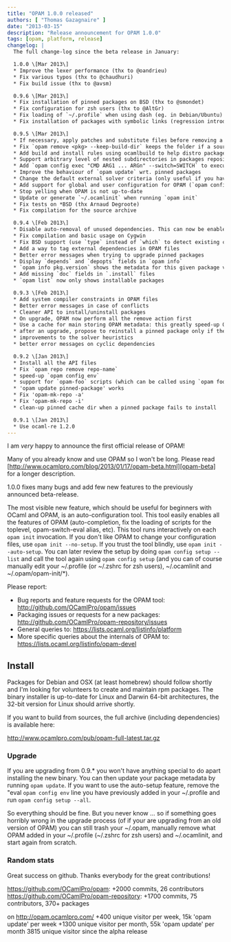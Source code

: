 ```yaml
---
title: "OPAM 1.0.0 released"
authors: [ "Thomas Gazagnaire" ]
date: "2013-03-15"
description: "Release announcement for OPAM 1.0.0"
tags: [opam, platform, release]
changelog: |
  The full change-log since the beta release in January:

  1.0.0 \[Mar 2013\]
  * Improve the lexer performance (thx to @oandrieu)
  * Fix various typos (thx to @chaudhuri)
  * Fix build issue (thx to @avsm)

  0.9.6 \[Mar 2013\]
  * Fix installation of pinned packages on BSD (thx to @smondet)
  * Fix configuration for zsh users (thx to @AltGr)
  * Fix loading of `~/.profile` when using dash (eg. in Debian/Ubuntu)
  * Fix installation of packages with symbolic links (regression introduced in 0.9.5)

  0.9.5 \[Mar 2013\]
  * If necessary, apply patches and substitute files before removing a package
  * Fix `opam remove <pkg> --keep-build-dir` keeps the folder if a source archive is extracted
  * Add build and install rules using ocamlbuild to help distro packagers
  * Support arbitrary level of nested subdirectories in packages repositories
  * Add `opam config exec "CMD ARG1 ... ARGn" --switch=SWITCH` to execute a command in a subshell
  * Improve the behaviour of `opam update` wrt. pinned packages
  * Change the default external solver criteria (only useful if you have aspcud installed on your machine)
  * Add support for global and user configuration for OPAM (`opam config setup`)
  * Stop yelling when OPAM is not up-to-date
  * Update or generate `~/.ocamlinit` when running `opam init`
  * Fix tests on *BSD (thx Arnaud Degroote)
  * Fix compilation for the source archive

  0.9.4 \[Feb 2013\]
  * Disable auto-removal of unused dependencies. This can now be enabled on-demand using `-a`
  * Fix compilation and basic usage on Cygwin
  * Fix BSD support (use `type` instead of `which` to detect existing commands)
  * Add a way to tag external dependencies in OPAM files
  * Better error messages when trying to upgrade pinned packages
  * Display `depends` and `depopts` fields in `opam info`
  * `opam info pkg.version` shows the metadata for this given package version
  * Add missing `doc` fields in `.install` files
  * `opam list` now only shows installable packages

  0.9.3 \[Feb 2013\]
  * Add system compiler constraints in OPAM files
  * Better error messages in case of conflicts
  * Cleaner API to install/uninstall packages
  * On upgrade, OPAM now perform all the remove action first
  * Use a cache for main storing OPAM metadata: this greatly speed-up OPAM invocations
  * after an upgrade, propose to reinstall a pinned package only if there were some changes
  * improvements to the solver heuristics
  * better error messages on cyclic dependencies

  0.9.2 \[Jan 2013\]
  * Install all the API files
  * Fix `opam repo remove repo-name`
  * speed-up `opam config env`
  * support for `opam-foo` scripts (which can be called using `opam foo`)
  * 'opam update pinned-package' works
  * Fix 'opam-mk-repo -a'
  * Fix 'opam-mk-repo -i'
  * clean-up pinned cache dir when a pinned package fails to install

  0.9.1 \[Jan 2013\]
  * Use ocaml-re 1.2.0
---
```


I am *very* happy to announce the first official release of OPAM!

Many of you already know and use OPAM so I won't be long. Please read
[http://www.ocamlpro.com/blog/2013/01/17/opam-beta.html][opam-beta] for a
longer description.

1.0.0 fixes many bugs and add few new features to the previously announced
beta-release.

The most visible new feature, which should be useful for beginners with
OCaml and OPAM,  is an auto-configuration tool. This tool easily enables all
the features of OPAM (auto-completion, fix the loading of scripts for the
toplevel, opam-switch-eval alias, etc). This tool runs interactively on each
`opam init` invocation. If you don't like OPAM to change your configuration
files, use `opam init --no-setup`. If you trust the tool blindly,  use
`opam init --auto-setup`. You can later review the setup by doing
`opam config setup --list` and call the tool again using `opam config setup`
(and you can of course manually edit your ~/.profile (or ~/.zshrc for zsh
users), ~/.ocamlinit and ~/.opam/opam-init/*).

Please report:
- Bug reports and feature requests for the OPAM tool: http://github.com/OCamlPro/opam/issues
- Packaging issues or requests for a new packages: http://github.com/OCamlPro/opam-repository/issues
- General queries to: https://lists.ocaml.org/listinfo/platform
- More specific queries about the internals of OPAM to: https://lists.ocaml.org/listinfo/opam-devel

## Install ##

Packages for Debian and OSX (at least homebrew) should follow shortly and
I'm looking for volunteers to create and maintain rpm packages. The binary
installer is up-to-date for Linux and Darwin 64-bit architectures, the
32-bit version for Linux should arrive shortly.

If you want to build from sources, the full archive (including dependencies)
is available here:

  http://www.ocamlpro.com/pub/opam-full-latest.tar.gz

### Upgrade ###

If you are upgrading from 0.9.* you won't  have anything special to do apart
installing the new binary. You can then update your package metadata by
running `opam update`. If you want to use the auto-setup feature, remove the
"eval `opam config env` line you have previously added in your ~/.profile
and run `opam config setup --all`.

So everything should be fine. But you never know ... so if something goes
horribly wrong in the upgrade process (of if your are upgrading from an old
version of OPAM) you can still trash your ~/.opam, manually remove what OPAM
added in  your ~/.profile (~/.zshrc for zsh users) and ~/.ocamlinit, and
start again from scratch. 

### Random stats ###

Great success on github. Thanks everybody for the great contributions!

https://github.com/OCamlPro/opam: +2000 commits, 26 contributors
https://github.com/OCamlPro/opam-repository: +1700 commits, 75 contributors, 370+ packages

on http://opam.ocamlpro.com/
+400 unique visitor per week, 15k 'opam update' per week
+1300 unique visitor per month, 55k 'opam update' per month
3815 unique visitor since the alpha release

[opam-beta]: http://www.ocamlpro.com/blog/2013/01/17/opam-beta.html
